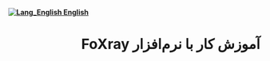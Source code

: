 [**![Lang_English](https://user-images.githubusercontent.com/125398461/229074810-599bd7f9-0bc1-44a9-b76e-90bf7e182314.png) English**](https://github.com/hiddify/hiddify-config/wiki/Tutorial-for-WingsX-app)

<div dir=rtl>

# آموزش کار با نرم‌افزار FoXray